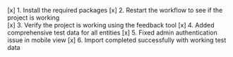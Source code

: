 [x] 1. Install the required packages
[x] 2. Restart the workflow to see if the project is working  
[x] 3. Verify the project is working using the feedback tool
[x] 4. Added comprehensive test data for all entities
[x] 5. Fixed admin authentication issue in mobile view
[x] 6. Import completed successfully with working test data